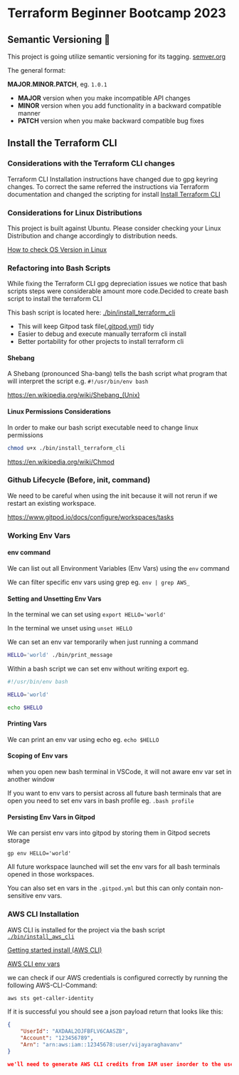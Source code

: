 # Terraform Beginner Bootcamp 2023

## Semantic Versioning :mage:

This project is going utilize semantic versioning for its tagging.
[semver.org](https://semver.org/)

The general format:

**MAJOR.MINOR.PATCH**, eg. `1.0.1`

- **MAJOR** version when you make incompatible API changes
- **MINOR** version when you add functionality in a backward compatible manner
- **PATCH** version when you make backward compatible bug fixes

## Install the Terraform CLI

### Considerations with the Terraform CLI changes
Terraform CLI Installation instructions have changed due to gpg keyring changes. To correct the same referred the instructions via Terraform documentation and changed the scripting for install
[Install Terraform CLI](https://developer.hashicorp.com/terraform/tutorials/aws-get-started/install-cli)

### Considerations for Linux Distributions

This project is built against Ubuntu.
Please consider checking your Linux Distribution and change accordingly to 
distribution needs.

[How to check OS Version in Linux](https://www.cyberciti.biz/faq/how-to-check-os-version-in-linux-command-line/)

### Refactoring into Bash Scripts

While fixing the Terraform CLI gpg depreciation issues we notice that bash scripts steps were considerable amount more code.Decided to create bash script to install the terraform CLI

This bash script is located here: [./bin/install_terraform_cli](./bin/install_terraform_cli)

- This will keep Gitpod task file([.gitpod.yml](.gitpod.yml)) tidy
- Easier to debug and execute manually terraform cli install
- Better portability for other projects to install terraform cli

#### Shebang

A Shebang (pronounced Sha-bang) tells the bash script what program that will interpret the script
e.g. `#!/usr/bin/env bash`

https://en.wikipedia.org/wiki/Shebang_(Unix)

#### Linux Permissions Considerations

In order to make our bash script executable need to change linux permissions

```sh
chmod u+x ./bin/install_terraform_cli
```

https://en.wikipedia.org/wiki/Chmod

### Github Lifecycle (Before, init, command)

We need to be careful when using the init because it will not rerun if we restart an existing workspace.

https://www.gitpod.io/docs/configure/workspaces/tasks

### Working Env Vars

#### env command

We can list out all Environment Variables (Env Vars) using the `env` command

We can filter specific env vars using grep eg. `env | grep AWS_`


#### Setting and Unsetting Env Vars

In the terminal we can set using `export HELLO='world'`

In the terminal we unset using `unset HELLO`

We can set an env var temporarily when just running a command

```sh
HELLO='world' ./bin/print_message
```

Within a bash script we can set env without writing export eg.

```sh
#!/usr/bin/env bash

HELLO='world'

echo $HELLO
```

#### Printing Vars

We can print an env var using echo eg. `echo $HELLO`

#### Scoping of Env vars

when you open new bash terminal in VSCode, it will not aware env var set in another window

If you want to env vars to persist across all future bash terminals that are open you need to set
env vars in bash profile eg. `.bash profile`

#### Persisting Env Vars in Gitpod

We can persist env vars into gitpod by storing them in Gitpod secrets storage

```
gp env HELLO='world'
```

All future workspace launched will set the env vars for all bash terminals opened in those workspaces.

You can also set en vars in the `.gitpod.yml` but this can only contain non-sensitive env vars.

### AWS CLI Installation

AWS CLI is installed for the project via the
bash script [`./bin/install_aws_cli`](./bin/install_aws)

[Getting started install (AWS CLI)](https://docs.aws.amazon.com/cli/latest/userguide/getting-started-install.html)

[AWS CLI env vars](https://docs.aws.amazon.com/cli/latest/userguide/cli-configure-envvars.html)

we can check if our AWS credentials is configured correctly by running the following
AWS-CLI-Command:
```sh
aws sts get-caller-identity
```

If it is successful you should see a json payload return that looks like this:

```json
{
    "UserId": "AXDAAL2OJFBFLV6CAASZB",
    "Account": "123456789",
    "Arn": "arn:aws:iam::12345678:user/vijayaraghavanv"
}

we'll need to generate AWS CLI credits from IAM user inorder to the user AWS CLI.
